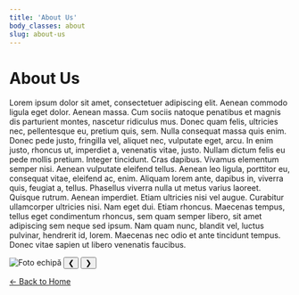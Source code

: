 ```yaml
---
title: 'About Us'
body_classes: about
slug: about-us
---
```


<div class="about-wrapper">
  <!-- Coloana stânga: text -->
  <div class="about-text">
    <h1>About Us</h1>
    <p>
     Lorem ipsum dolor sit amet, consectetuer adipiscing elit. 
Aenean commodo ligula eget dolor. Aenean massa. 
Cum sociis natoque penatibus et magnis dis parturient montes, nascetur ridiculus mus. 
Donec quam felis, ultricies nec, pellentesque eu, pretium quis, sem.
 Nulla consequat massa quis enim. Donec pede justo, fringilla vel, aliquet nec, vulputate eget, 
 arcu. In enim justo, rhoncus ut, imperdiet a, venenatis vitae, justo. Nullam dictum felis eu pede mollis pretium. 
 Integer tincidunt. Cras dapibus. Vivamus elementum semper nisi. Aenean vulputate eleifend tellus.
  Aenean leo ligula, porttitor eu, consequat vitae, eleifend ac, enim. 
  Aliquam lorem ante, dapibus in, viverra quis, feugiat a, tellus. Phasellus viverra nulla ut metus varius laoreet. Quisque rutrum.
   Aenean imperdiet. Etiam ultricies nisi vel augue. Curabitur ullamcorper ultricies nisi. Nam eget dui. 
   Etiam rhoncus. Maecenas tempus, tellus eget condimentum rhoncus, sem quam semper libero, sit amet adipiscing sem neque sed ipsum. 
   Nam quam nunc, blandit vel, luctus pulvinar, hendrerit id, lorem. Maecenas nec odio et ante tincidunt tempus. Donec vitae sapien ut libero venenatis faucibus.
      <!-- continuă textul descriptiv aici -->
    </p>
  </div>

  <!-- Coloana dreapta: slideshow -->
  <div class="about-image">
    <div class="slideshow">
      <img id="slideshow-img" src="user/pages/02.aboutus/images/about1.jpg" alt="Foto echipă">
      <button class="prev">&#10094;</button>
      <button class="next">&#10095;</button>
    </div>
  </div>
</div>

<script>
document.addEventListener("DOMContentLoaded", function() {
  const images = [
    "user/pages/02.aboutus/images/about1.jpg",
    "user/pages/02.aboutus/images/about2.jpg",
    "user/pages/02.aboutus/images/about3.jpg"
  ];
  let index = 0;
  const imgElement = document.getElementById("slideshow-img");
  const prevBtn = document.querySelector(".prev");
  const nextBtn = document.querySelector(".next");

  function showImage(i) {
    index = (i + images.length) % images.length;
    imgElement.style.opacity = 0;
    setTimeout(() => {
      imgElement.src = images[index];
      imgElement.style.opacity = 1;
    }, 300);
  }

  prevBtn.addEventListener("click", () => showImage(index - 1));
  nextBtn.addEventListener("click", () => showImage(index + 1));

  showImage(0);
});
</script>

<a href="/" class="btn-back">← Back to Home</a>
